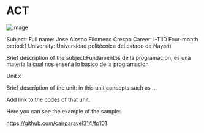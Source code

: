 # ACT
![image](https://github.com/user-attachments/assets/7aa5bdd1-dc79-4f5c-b835-9ccf24d57966)

Subject:
Full name: Jose Alosno Filomeno Crespo
Career: I-TIID
Four-month period:1
University: Universidad politécnica del estado de Nayarit

Brief description of the subject:Fundamentos de la programacion, es una materia la cual nos enseña lo basico de la programacion 

Unit x

Brief description of the unit: in this unit concepts such as ...

Add link to the codes of that unit.

Here you can see the example of the sample:

https://github.com/cairparavel314/fp101
